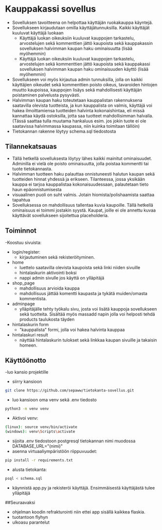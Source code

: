 # Kauppakassi sovellus
- Sovelluksen tavoitteena on helpottaa käyttäjän ruokakauppa käyntejä.
- Sovellukseen kirjaudutaan omilla käyttäjätunnuksilla. Kaikki käyttäjät kuuluvat käyttäjä luokaan
  - Käyttäjä luokan oikeuksiin kuuluvat kauppojen tarkastelu, arvostelujen sekä kommenttien jättö kaupoista sekä kauppakassin sovelluksen halvimman kaupan haku ominaisuutta (lisää myöhemmin)
  - Käyttäjä luokan oikeuksiin kuuluvat kauppojen tarkastelu, arvostelujen sekä kommenttien jättö kaupoista sekä kauppakassi sovelluksen halvimman kaupan haku ominaisuuden käyttö (lisää myöhemmin)
- Sovellukseen voi myös kirjautua admin tunnuksilla, jolla on kaikki käyttäjien oikeudet sekä kommenttien poisto oikeus, tavaroiden hintojen muutto kaupoissa, kauppojen lisäys sekä mahdollisesti käyttäjän poistaminen palvelusta pysyvästi.
- Halvimman kaupan haku toteutetaan kauppalistan rakennuksena saatavilla olevista tuotteista, ja kun kauppalista on valmis, käyttäjä voi hakea ilmoittamiensa tuotteiden halvinta kokonaishintaa, eli missä kannattaa käydä ostoksilla, jotta saa tuotteet mahdollisimman halvalla. (Tässä saattaa tulla muutama  hankaluus esim. jos jokin tuote ei ole saatavissa halvimmassa kaupassa, niin kuinka toimitaan tällöin) 
- Tietokannan rakenne löytyy schema.sql tiedostosta

## Tilannekatsauas
- Tällä hetkellä sovelluksesta löytyy lähes kaikki mainitut ominaisuudet. Adminilla ei vielä ole poisto ominaisuutta, jolla poistaa kommentti tai tuote tietokannasta.
- Halvimman tuotteen haku palauttaa onnistuneesti halutun kaupan sekä tuotteiden hinnat yhdessä ja erikseen. Tilanteessa, jossa yksikään kauppa ei tarjoa kauppalistaa kokonaisuudessaan, palautetaan tieto haun epäonnistumisesta
- visuaalinen puoli on suht valmis. Jotain hiomista/polishaamista saattaa tapahtua
- Sovelluksessa on mahdollisuus tallentaa kuvia kaupoille. Tällä hetkellä ominaisuus ei toimmi jostakin syystä. Kaupat, joille ei ole annettu kuvaa käyttävät sovellukseen sijoitettua placeholderia.

## Toiminnot
-Koostuu sivuista:
  - login/register:
    - kirjautuminen sekä rekisteröityminen. 
  - home
    - luettelo saatavilla olevista kaupoista sekä linki niiden sivuille
    - hintalaskurin aktivointi boksi
    - nappi admin sivulle jos käyttä on ylläpitäjä
  - shop_page
    - mahdollisuus arvioida kauppa
    - mahdollisuus jättää komentti kaupasta ja tykätä muiden/omasta kommentista.
  - adminpage
    - ylläpitäjälle tehty työkalu sivu, josta voi lisätä kauppoja sovellukseen sekä tuotteita. Sisältää myös massadd napin jolla voi helposti tehdä products taulukosta täyden
  - hintalaskurin form
    - "kauppalista" formi, jolla voi hakea halvinta kauppaa
  - hintalaskuri result
    - näyttää hintalaskurin tulokset sekä linkkaa kaupan sivuille ja takaisin homeen.
  
  ## Käyttöönotto
  -luo kansio projektille
  - siirry kansioon
  ```bash
git clone https://github.com/sepaww/tietokanta-sovellus.git
```
  - luo kansioon oma venv sekä .env tiedosto
  ```bash
  python3 -m venv venv
  ```
  - Aktivoi venv:
  ```bash
  (linux): source venv/bin/activate
  (windows): venv\Scripts\activate
  ```
  - sijoita .env tiedostoon postgresql tietokannan nimi muodossa DATABASE_URL="(nimi)"
  - asenna virtuaaliympäristöön riippuvuudet:
  ```bash
  pip install -r requirements.txt
  ```
  - alusta tietokanta:
  ```bash
  psql < schema.sql
   ```
  - käynnistä app.py ja rekisteröi käyttäjä. Ensimmäisestä käyttäjästä tulee ylläpitäjä
  
  ##Seuraavaksi
  - ohjelman koodin refrakturointi niin ettei app sisällä kaikkea flaskia.
  - tuotantoon flyhyn
  - ulkoasu parantelut
